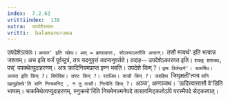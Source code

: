 ```yaml
---
index:  7.2.62
vrittiindex:  138
sutra:  उपदेशेऽत्वतः
vritti:  balamanorama 
---
```


उपदेशेऽत्वतः। `अत्वत' इति च्छेदः। अत् = ह्रस्वाकारः, सोऽस्याऽस्तीति अत्वान्। `तसौ मत्वर्थ' इति भत्वान्न जश्त्वम्। अच इति वर्जं पूर्वसूत्रं, तत्र यदनुवृत्तं तदप्यनुवर्तते। तदाह-- उपदेशेऽकारवत इति। `शक्लृ शशक्थ, `पच्' पपक्थेत्युदाहरणम्। अत्र क्रादिनियमप्राप्त इण्न भवति। उपदेशे किम् ?। `कृष विलेखने'। चकर्षिथ। अत्वत इति किम् ?। बिभेदिथ। तपरः किम् ?। रराधिथ। तासौ किम् ?। जग्रहिथ `जिघृक्षती'त्यत्र `सनि ग्रहगुहोश्चे'ति सनि नित्यमनिट् , न तु तासौ। नित्येति किम् ?। `अञ्ज', आनञ्जथ। `ऊदित्त्वात्तासौ वे'डिति भाष्यम्। चक्रमिथेत्यप्युदाहरणम्, स्नुक्रमो'रिति नियमेनात्मनेपदे तासावनिट्कत्वेऽपि परस्मैपदे सेट्कत्वात्। 

